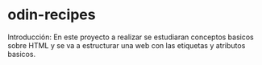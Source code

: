 # odin-recipes
Introducción: En este proyecto a realizar se estudiaran conceptos basicos sobre HTML y se va a estructurar una web con las etiquetas y atributos basicos.
